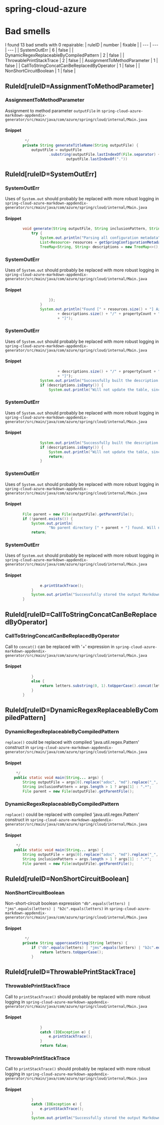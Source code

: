 # spring-cloud-azure 
 
# Bad smells
I found 13 bad smells with 0 repairable:
| ruleID | number | fixable |
| --- | --- | --- |
| SystemOutErr | 6 | false |
| DynamicRegexReplaceableByCompiledPattern | 2 | false |
| ThrowablePrintStackTrace | 2 | false |
| AssignmentToMethodParameter | 1 | false |
| CallToStringConcatCanBeReplacedByOperator | 1 | false |
| NonShortCircuitBoolean | 1 | false |
## RuleId[ruleID=AssignmentToMethodParameter]
### AssignmentToMethodParameter
Assignment to method parameter `outputFile`
in `spring-cloud-azure-markdown-appdendix-generator/src/main/java/com/azure/spring/cloud/internal/Main.java`
#### Snippet
```java
		 */
		private String generateTitleName(String outputFile) {
			outputFile = outputFile
					.substring(outputFile.lastIndexOf(File.separator) + "_configuration-properties-".length(),
							outputFile.lastIndexOf("."))
```

## RuleId[ruleID=SystemOutErr]
### SystemOutErr
Uses of `System.out` should probably be replaced with more robust logging
in `spring-cloud-azure-markdown-appdendix-generator/src/main/java/com/azure/spring/cloud/internal/Main.java`
#### Snippet
```java
		void generate(String outputFile, String inclusionPattern, String date) {
			try {
				System.out.println("Parsing all configuration metadata");
				List<Resource> resources = getSpringConfigurationMetadataJsonFilesInClasspath();
				TreeMap<String, String> descriptions = new TreeMap<>();
```

### SystemOutErr
Uses of `System.out` should probably be replaced with more robust logging
in `spring-cloud-azure-markdown-appdendix-generator/src/main/java/com/azure/spring/cloud/internal/Main.java`
#### Snippet
```java
					});
				}
				System.out.println("Found [" + resources.size() + "] Azure projects configuration metadata jsons. ["
						+ descriptions.size() + "/" + propertyCount + "] were matching the pattern [" + inclusionPattern
						+ "]");
```

### SystemOutErr
Uses of `System.out` should probably be replaced with more robust logging
in `spring-cloud-azure-markdown-appdendix-generator/src/main/java/com/azure/spring/cloud/internal/Main.java`
#### Snippet
```java
						+ descriptions.size() + "/" + propertyCount + "] were matching the pattern [" + inclusionPattern
						+ "]");
				System.out.println("Successfully built the description table");
				if (descriptions.isEmpty()) {
					System.out.println("Will not update the table, since no configuration properties were found!");
```

### SystemOutErr
Uses of `System.out` should probably be replaced with more robust logging
in `spring-cloud-azure-markdown-appdendix-generator/src/main/java/com/azure/spring/cloud/internal/Main.java`
#### Snippet
```java
				System.out.println("Successfully built the description table");
				if (descriptions.isEmpty()) {
					System.out.println("Will not update the table, since no configuration properties were found!");
					return;
				}
```

### SystemOutErr
Uses of `System.out` should probably be replaced with more robust logging
in `spring-cloud-azure-markdown-appdendix-generator/src/main/java/com/azure/spring/cloud/internal/Main.java`
#### Snippet
```java
		File parent = new File(outputFile).getParentFile();
		if (!parent.exists()) {
			System.out.println(
					"No parent directory [" + parent + "] found. Will not generate the configuration properties file");
			return;
```

### SystemOutErr
Uses of `System.out` should probably be replaced with more robust logging
in `spring-cloud-azure-markdown-appdendix-generator/src/main/java/com/azure/spring/cloud/internal/Main.java`
#### Snippet
```java
				e.printStackTrace();
			}
			System.out.println("Successfully stored the output Markdown file!");
		}

```

## RuleId[ruleID=CallToStringConcatCanBeReplacedByOperator]
### CallToStringConcatCanBeReplacedByOperator
Call to `concat()` can be replaced with '+' expression
in `spring-cloud-azure-markdown-appdendix-generator/src/main/java/com/azure/spring/cloud/internal/Main.java`
#### Snippet
```java
			}
			else {
				return letters.substring(0, 1).toUpperCase().concat(letters.substring(1));
			}
		}
```

## RuleId[ruleID=DynamicRegexReplaceableByCompiledPattern]
### DynamicRegexReplaceableByCompiledPattern
`replace()` could be replaced with compiled 'java.util.regex.Pattern' construct
in `spring-cloud-azure-markdown-appdendix-generator/src/main/java/com/azure/spring/cloud/internal/Main.java`
#### Snippet
```java
	 */
	public static void main(String... args) {
		String outputFile = args[0].replace("adoc", "md").replace("_", "");
		String inclusionPattern = args.length > 1 ? args[1] : ".*";
		File parent = new File(outputFile).getParentFile();
```

### DynamicRegexReplaceableByCompiledPattern
`replace()` could be replaced with compiled 'java.util.regex.Pattern' construct
in `spring-cloud-azure-markdown-appdendix-generator/src/main/java/com/azure/spring/cloud/internal/Main.java`
#### Snippet
```java
	 */
	public static void main(String... args) {
		String outputFile = args[0].replace("adoc", "md").replace("_", "");
		String inclusionPattern = args.length > 1 ? args[1] : ".*";
		File parent = new File(outputFile).getParentFile();
```

## RuleId[ruleID=NonShortCircuitBoolean]
### NonShortCircuitBoolean
Non-short-circuit boolean expression `"db".equals(letters) | "jms".equals(letters) | "b2c".equals(letters)`
in `spring-cloud-azure-markdown-appdendix-generator/src/main/java/com/azure/spring/cloud/internal/Main.java`
#### Snippet
```java
		 */
		private String uppercaseString(String letters) {
			if ("db".equals(letters) | "jms".equals(letters) | "b2c".equals(letters)) {
				return letters.toUpperCase();
			}
```

## RuleId[ruleID=ThrowablePrintStackTrace]
### ThrowablePrintStackTrace
Call to `printStackTrace()` should probably be replaced with more robust logging
in `spring-cloud-azure-markdown-appdendix-generator/src/main/java/com/azure/spring/cloud/internal/Main.java`
#### Snippet
```java
				}
				catch (IOException e) {
					e.printStackTrace();
				}
				return false;
```

### ThrowablePrintStackTrace
Call to `printStackTrace()` should probably be replaced with more robust logging
in `spring-cloud-azure-markdown-appdendix-generator/src/main/java/com/azure/spring/cloud/internal/Main.java`
#### Snippet
```java
			}
			catch (IOException e) {
				e.printStackTrace();
			}
			System.out.println("Successfully stored the output Markdown file!");
```

